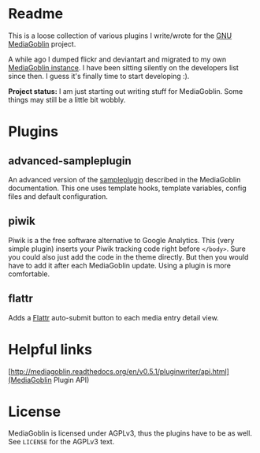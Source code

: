 # Readme

This is a loose collection of various plugins I write/wrote
for the [GNU MediaGoblin](http://mediagoblin.org) project.

A while ago I dumped flickr and deviantart and migrated to
my own [MediaGoblin instance](http://media.micha.elmueller.net). 
I have been sitting silently on the developers list since then. 
I guess it's finally time to start developing :).

**Project status:** I am just starting out writing stuff for
MediaGoblin. Some things may still be a little bit wobbly.


# Plugins

## advanced-sampleplugin

An advanced version of the 
[sampleplugin](http://mediagoblin.readthedocs.org/en/latest/pluginwriter/quickstart.html)
described in the MediaGoblin documentation. This one uses template hooks,
template variables, config files and default configuration.

## piwik

Piwik is a the free software alternative to Google Analytics.
This (very simple plugin) inserts your Piwik tracking code right before 
`</body>`. Sure you could also just add the code in the theme directly. 
But then you would have to add it after each MediaGoblin update. Using 
a plugin is more comfortable.

## flattr

Adds a [Flattr](http://flattr.com/) auto-submit button to each media entry 
detail view.


# Helpful links

[http://mediagoblin.readthedocs.org/en/v0.5.1/pluginwriter/api.html](MediaGoblin Plugin API)


# License

MediaGoblin is licensed under AGPLv3, thus the plugins have to be as well.
See `LICENSE` for the AGPLv3 text.
